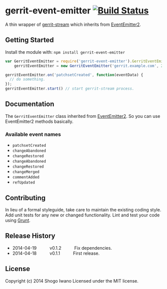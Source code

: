 # gerrit-event-emitter [![Build Status](https://secure.travis-ci.org/shiwano/gerrit-event-emitter.png?branch=master)](http://travis-ci.org/shiwano/gerrit-event-emitter)

A thin wrapper of [gerrit-stream](https://github.com/fivetanley/gerrit-stream) which inherits from [EventEmitter2](https://github.com/hij1nx/EventEmitter2).

## Getting Started
Install the module with: `npm install gerrit-event-emitter`

```javascript
var GerritEventEmitter = require('gerrit-event-emitter').GerritEventEmitter,
    gerritEventEmitter = new GerritEventEmitter('gerrit.example.com', 29418);

gerritEventEmitter.on('patchsetCreated', function(eventData) {
  // do something.
});
gerritEventEmitter.start() // start gerrit-stream process.
```

## Documentation

The `GerritEventEmitter` class inherited from [EventEmitter2](https://github.com/hij1nx/EventEmitter2).
So you can use EventEmitter2 methods basically.

### Available event names

* `patchsetCreated`
* `changeAbandoned`
* `changeRestored`
* `changeAbandoned`
* `changeRestored`
* `changeMerged`
* `commentAdded`
* `refUpdated`

## Contributing
In lieu of a formal styleguide, take care to maintain the existing coding style. Add unit tests for any new or changed functionality. Lint and test your code using [Grunt](http://gruntjs.com/).

## Release History
 * 2014-04-19   v0.1.2   Fix dependencies.
 * 2014-04-18   v0.1.1   First release.

## License
Copyright (c) 2014 Shogo Iwano
Licensed under the MIT license.

